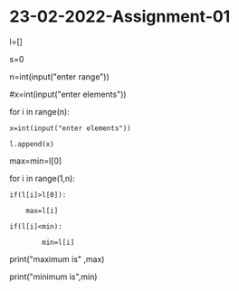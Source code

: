 # 23-02-2022-Assignment-01
l=[]

s=0

n=int(input("enter range"))

#x=int(input("enter elements"))

for i in range(n):

    x=int(input("enter elements"))

    l.append(x)

max=min=l[0]

for i in range(1,n):

    if(l[i]>l[0]):

        max=l[i]

    if(l[i]<min):

            min=l[i]

print("maximum is" ,max)

print("minimum is",min)
